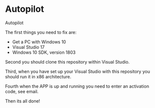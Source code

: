# Autopilot
Autopilot

The first things you need to fix are:
* Get a PC with Windows 10
* Visual Studio 17
* Windows 10 SDK, version 1803

Second you should clone this repository within Visual Studio.

Third, when you have set up your Visual Studio with this repository you should run it in x86 architecture.

Fourth when the APP is up and running you need to enter an activation code, see email.

Then its all done!

